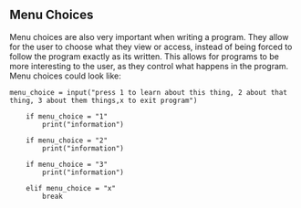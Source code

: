 ## Menu Choices 
Menu choices are also very important when writing a program. They allow for the user to choose what they view or access, instead of being forced to follow the program exactly as its written. 
This allows for programs to be more interesting to the user, as they control what happens in the program. Menu choices could look like:

    menu_choice = input("press 1 to learn about this thing, 2 about that thing, 3 about them things,x to exit program")
        
        if menu_choice = "1"
            print("information")
            
        if menu_choice = "2"
            print("information")
            
        if menu_choice = "3"
            print("information")
            
        elif menu_choice = "x"
            break
